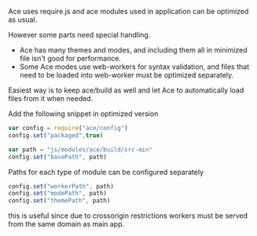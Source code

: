 Ace uses require.js and ace modules used in application can be optimized as usual.

However some parts need special handling.
* Ace has many themes and modes, and including them all in minimized file isn't good for performance.
* Some Ace modes use web-workers for syntax validation, and files that need to be loaded into web-worker must be optimized separately.

Easiest way is to keep ace/build as well and let Ace to automatically load files from it when needed.

Add the following snippet in optimized version

```js
var config = require("ace/config")
config.set("packaged",true)

var path = "js/modules/ace/build/src-min"
config.set("basePath", path)
```


Paths for each type of module can be configured separately
```js
config.set("workerPath", path)
config.set("modePath", path)
config.set("themePath", path)
```
this is useful since due to crossorigin restrictions workers must be served from the same domain as main app.



